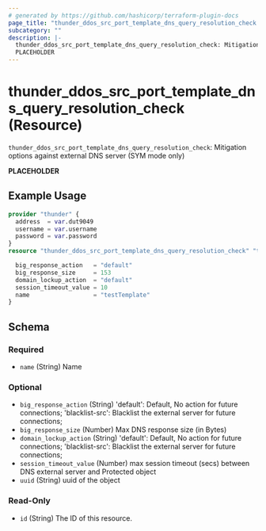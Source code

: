 ```yaml
---
# generated by https://github.com/hashicorp/terraform-plugin-docs
page_title: "thunder_ddos_src_port_template_dns_query_resolution_check Resource - terraform-provider-thunder"
subcategory: ""
description: |-
  thunder_ddos_src_port_template_dns_query_resolution_check: Mitigation options against external DNS server (SYM mode only)
  PLACEHOLDER
---
```


# thunder_ddos_src_port_template_dns_query_resolution_check (Resource)

`thunder_ddos_src_port_template_dns_query_resolution_check`: Mitigation options against external DNS server (SYM mode only)

__PLACEHOLDER__

## Example Usage

```terraform
provider "thunder" {
  address  = var.dut9049
  username = var.username
  password = var.password
}
resource "thunder_ddos_src_port_template_dns_query_resolution_check" "thunder_ddos_src_port_template_dns_query_resolution_check" {

  big_response_action   = "default"
  big_response_size     = 153
  domain_lockup_action  = "default"
  session_timeout_value = 10
  name                  = "testTemplate"
}
```

<!-- schema generated by tfplugindocs -->
## Schema

### Required

- `name` (String) Name

### Optional

- `big_response_action` (String) 'default': Default, No action for future connections; 'blacklist-src': Blacklist the external server for future connections;
- `big_response_size` (Number) Max DNS response size (in Bytes)
- `domain_lockup_action` (String) 'default': Default, No action for future connections; 'blacklist-src': Blacklist the external server for future connections;
- `session_timeout_value` (Number) max session timeout (secs) between DNS external server and Protected object
- `uuid` (String) uuid of the object

### Read-Only

- `id` (String) The ID of this resource.


